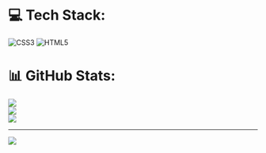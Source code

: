 
# 💻 Tech Stack:
![CSS3](https://img.shields.io/badge/css3-%231572B6.svg?style=for-the-badge&logo=css3&logoColor=white) ![HTML5](https://img.shields.io/badge/html5-%23E34F26.svg?style=for-the-badge&logo=html5&logoColor=white)
# 📊 GitHub Stats:
![](https://github-readme-stats.vercel.app/api/top-langs/?username=TheArtnos&theme=dark&hide_border=false&include_all_commits=false&count_private=false&layout=compact)<br/>
![](https://github-readme-stats.vercel.app/api?username=TheArtnos&theme=dark&hide_border=false&include_all_commits=false&count_private=false)<br/>
![](https://nirzak-streak-stats.vercel.app/?user=TheArtnos&theme=dark&hide_border=false)<br/>

---
[![](https://visitcount.itsvg.in/api?id=TheArtnos&icon=0&color=0)](https://visitcount.itsvg.in)

<!-- Proudly created with GPRM ( https://gprm.itsvg.in ) -->
